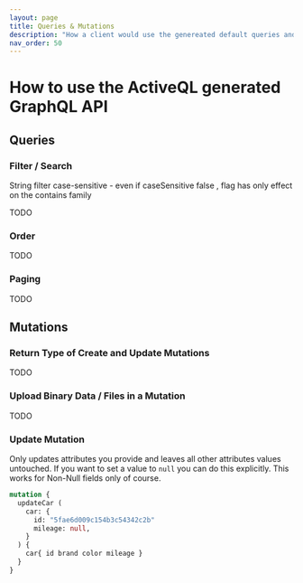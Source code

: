 ```yaml
---
layout: page
title: Queries & Mutations
description: "How a client would use the genereated default queries and mutations."
nav_order: 50
---
```


# How to use the ActiveQL generated GraphQL API

## Queries

### Filter / Search 

String filter case-sensitive - even if caseSensitive false , flag has only effect on the contains family 

TODO

### Order

TODO

### Paging 

TODO

## Mutations

### Return Type of Create and Update Mutations

TODO

### Upload Binary Data / Files in a Mutation

TODO

### Update Mutation 

Only updates attributes you provide and leaves all other attributes values untouched. If you want to set a value to 
`null` you can do this explicitly. This works for Non-Null fields only of course.

```graphql
mutation {
  updateCar ( 
    car: { 
      id: "5fae6d009c154b3c54342c2b"
      mileage: null, 
    } 
  ) { 
    car{ id brand color mileage } 
  }
}
```
